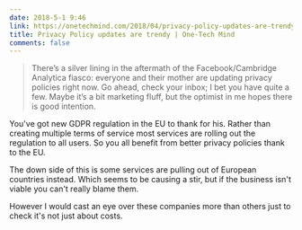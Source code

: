 ```yaml
---
date: 2018-5-1 9:46
link: https://onetechmind.com/2018/04/privacy-policy-updates-are-trendy/
title: Privacy Policy updates are trendy | One-Tech Mind
comments: false
---
```

> There’s a silver lining in the aftermath of the Facebook/Cambridge Analytica fiasco: everyone and their mother are updating privacy policies right now. Go ahead, check your inbox; I bet you have quite a few. Maybe it’s a bit marketing fluff, but the optimist in me hopes there is good intention.

You've got new GDPR regulation in the EU to thank for his. Rather than creating multiple terms of service most services are rolling out the regulation to all users. So you all benefit from better privacy policies thank to the EU. 

The down side of this is some services are pulling out of European countries instead. Which seems to be causing a stir, but if the business isn't viable you can't really blame them. 

However I would cast an eye over these companies more than others just to check it's not just about costs.